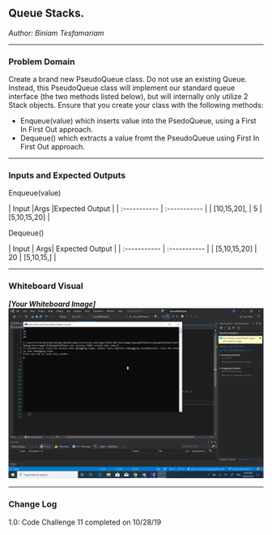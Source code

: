 ## Queue Stacks.
*Author: Biniam Tesfamariam*

---

### Problem Domain


Create a brand new PseudoQueue class. Do not use an existing Queue. 
Instead, this PseudoQueue class will implement our standard queue 
interface (the two methods listed below), but will internally only utilize 2 Stack objects. 
Ensure that you create your class with the following methods:

- Enqueue(value) which inserts value into the PsedoQueue, using 
a First In First Out approach.
- Dequeue() which extracts a value fromt the PseudoQueue using First
In First Out approach.

---

### Inputs and Expected Outputs

Enqueue(value)

| Input |Args |Expected Output | 
| :----------- | :----------- |
| [10,15,20], | 5 | [5,10,15,20] |


Dequeue()

| Input | Args| Expected Output |
| :----------- | :----------- |
| [5,10,15,20] | 20 | [5,10,15,] |


---


### Whiteboard Visual
***[Your Whiteboard Image]***
![Image 1](https://github.com/biniamsea2/data-structures-and-algorithms-401/blob/master/Assets/Screenshot%20(49).png)


---

### Change Log
1.0: Code Challenge 11 completed on 10/28/19
